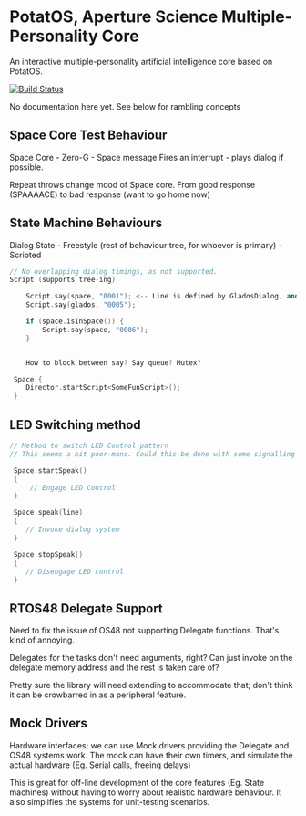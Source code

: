 # PotatOS, Aperture Science Multiple-Personality Core

An interactive multiple-personality artificial intelligence core based on PotatOS.

[![Build Status](https://travis-ci.org/dave-newson/teensy-potatos.svg?branch=master)](https://travis-ci.org/dave-newson/teensy-potatos)

No documentation here yet. See below for rambling concepts

## Space Core Test Behaviour

Space Core - Zero-G - Space message
Fires an interrupt - plays dialog if possible.

Repeat throws change mood of Space core. From good response (SPAAAACE) to bad response (want to go home now)


## State Machine Behaviours

Dialog State
    - Freestyle (rest of behaviour tree, for whoever is primary)
    - Scripted

```cpp
// No overlapping dialog timings, as not supported.
Script (supports tree-ing)

    Script.say(space, "0001"); <-- Line is defined by GladosDialog, and fed to the entity?
    Script.say(glados, "0005");

    if (space.isInSpace()) {
        Script.say(space, "0006");
    }


    How to block between say? Say queue? Mutex?

 Space {
    Director.startScript<SomeFunScript>();
 }
```

## LED Switching method

```cpp
// Method to switch LED Control pattern
// This seems a bit poor-mans. Could this be done with some signalling system at the Dialog level?

 Space.startSpeak()
 {
     // Engage LED Control
 }

 Space.speak(line)
 {
    // Invoke dialog system
 }

 Space.stopSpeak()
 {
    // Disengage LED control
 }
```

## RTOS48 Delegate Support

Need to fix the issue of OS48 not supporting Delegate functions. That's kind of annoying.

Delegates for the tasks don't need arguments, right? Can just invoke on the delegate memory address
and the rest is taken care of?

Pretty sure the library will need extending to accommodate that; don't think it can be
crowbarred in as a peripheral feature.

## Mock Drivers

Hardware interfaces; we can use Mock drivers providing the Delegate and OS48 systems work.
The mock can have their own timers, and simulate the actual hardware (Eg. Serial calls, freeing delays)

This is great for off-line development of the core features (Eg. State machines) without having
to worry about realistic hardware behaviour. It also simplifies the systems for unit-testing
scenarios.
